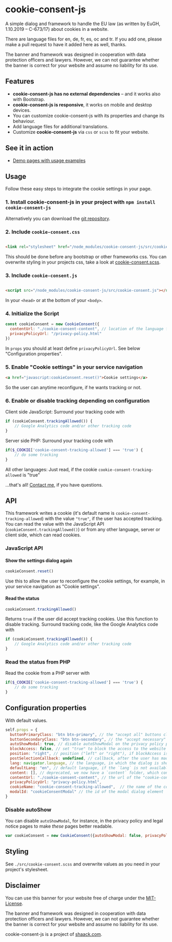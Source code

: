 # cookie-consent-js

A simple dialog and framework to handle the EU law (as written by EuGH, 1.10.2019 – C-673/17) about cookies in a
website.

There are language files for en, de, fr, es, oc and tr. If you add one, please make a pull request to have it added here as well, 
thanks.

The banner and framework was designed in cooperation with data protection officers and lawyers. However, we can not guarantee whether the banner is correct for your website and assume no liability for its use.

## Features

- **cookie-consent-js has no external dependencies** – and it works also with Bootstrap.
- **cookie-consent-js is responsive**, it works on mobile and desktop devices.
- You can customize cookie-consent-js with its properties and change its behaviour.
- Add language files for additional translations.
- Customize **cookie-consent-js** via `css` or `scss` to fit your website.

## See it in action

- [Demo pages with usage examples](https://shaack.com/projekte/cookie-consent-js/index.html)

## Usage

Follow these easy steps to integrate the cookie settings in your page.

### 1. Install cookie-consent-js in your project with `npm install cookie-consent-js`

Alternatively you can download the [git repository](https://github.com/shaack/cookie-consent-js).

### 2. Include `cookie-consent.css`

```html

<link rel="stylesheet" href="/node_modules/cookie-consent-js/src/cookie-consent.css"/>
```

This should be done before any bootstrap or other frameworks css. You can overwrite styling in your projects css, take a
look at [cookie-consent.scss](https://github.com/shaack/cookie-consent-js/blob/master/src/cookie-consent.scss).

### 3. Include `cookie-consent.js`

```html

<script src="/node_modules/cookie-consent-js/src/cookie-consent.js"></script>
```

In your `<head>` or at the bottom of your `<body>`.

### 4. Initialize the Script

```js
const cookieConsent = new CookieConsent({
  contentUrl: "./cookie-consent-content", // location of the language files
  privacyPolicyUrl: "/privacy-policy.html"
})
```

In `props` you should at least define `privacyPolicyUrl`. See below "Configuration properties".

### 5. Enable "Cookie settings" in your service navigation

```html
<a href="javascript:cookieConsent.reset()">Cookie settings</a>
```

So the user can anytime reconfigure, if he wants tracking or not.

### 6. Enable or disable tracking depending on configuration

Client side JavaScript: Surround your tracking code with

```js
if (cookieConsent.trackingAllowed()) {
    // Google Analytics code and/or other tracking code
}
``` 

Server side PHP: Surround your tracking code with

```php
if($_COOKIE['cookie-consent-tracking-allowed'] === 'true') {
    // do some tracking
}
```

All other languages: Just read, if the cookie `cookie-consent-tracking-allowed` is "true"

...that's all! [Contact me](https://shaack.com), if you have questions.

## API

This framework writes a cookie (it's default name is `cookie-consent-tracking-allowed`)
with the value `"true"`, if the user has accepted tracking. You can read the value with the JavaScript
API (`cookieConsent.trackingAllowed()`) or from any other language, server or client side, which can read cookies.

### JavaScript API

#### Show the settings dialog again

```js
cookieConsent.reset()
```

Use this to allow the user to reconfigure the cookie settings, for example, in your service navigation as "Cookie
settings".

#### Read the status

```js
cookieConsent.trackingAllowed()
```

Returns `true` if the user did accept tracking cookies. Use this function to disable tracking. Surround tracking code,
like the Google Analytics code with

```js
if (cookieConsent.trackingAllowed()) {
    // Google Analytics code and/or other tracking code
}
``` 

### Read the status from PHP

Read the cookie from a PHP server with

```php
if($_COOKIE['cookie-consent-tracking-allowed'] === 'true') {
    // do some tracking
}
```

## Configuration properties

With default values.

```js
self.props = {
  buttonPrimaryClass: "btn btn-primary", // the "accept all" buttons class, only used for styling
  buttonSecondaryClass: "btn btn-secondary", // the "accept necessary" buttons class, only used for styling
  autoShowModal: true, // disable autoShowModal on the privacy policy page, to make that page readable
  blockAccess: false, // set "true" to block the access to the website before choosing a cookie configuration
  position: "right", // position ("left" or "right"), if blockAccess is false
  postSelectionCallback: undefined, // callback, after the user has made a selection
  lang: navigator.language, // the language, in which the dialog is shown
  defaultLang: "en", // default language, if the `lang` is not available as translation in `cookie-consent-content`
  content: [], // deprecated, we now have a `content` folder, which contains the language files
  contentUrl: "./cookie-consent-content", // the url of the "cookie-consent-content" folder, which contains the language files
  privacyPolicyUrl: "privacy-policy.html",
  cookieName: "cookie-consent-tracking-allowed",  // the name of the cookie, the cookie is `true` if tracking was accepted
  modalId: "cookieConsentModal" // the id of the modal dialog element
}
```

### Disable autoShow

You can disable `autoShowModal`, for instance, in the privacy policy and legal notice pages to make _these_ pages better
readable.

```js
var cookieConsent = new CookieConsent({autoShowModal: false, privacyPolicyUrl: "privacy-policy.html", contentUrl: "./cookie-consent-content"})
```

## Styling

See `./src/cookie-consent.scss` and overwrite values as you need in your project's stylesheet.

## Disclaimer

You can use this banner for your website free of charge under the [MIT-License](./LICENSE).

The banner and framework was designed in cooperation with data protection officers and lawyers. However, we can not
guarantee whether the banner is correct for your website and assume no liability for its use.

cookie-consent-js is a project of [shaack.com](https://shaack.com).
